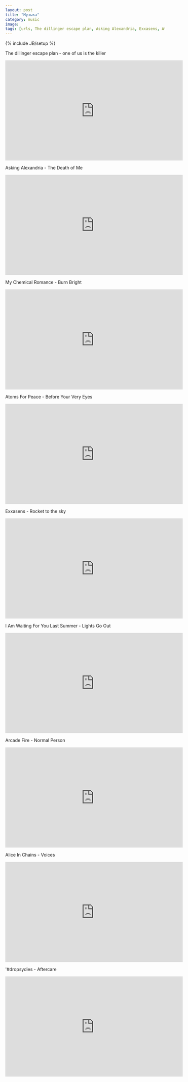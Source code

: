 ```yaml
---
layout: post
title: "Музыка"
category: music
image: 
tags: [urls, The dillinger escape plan, Asking Alexandria, Exxasens, Atoms For Peace, Arcade Fire, I Am Waiting For You Last Summer,Alice In Chains ,dropsydies]
---
```

{% include JB/setup %}

The dillinger escape plan - one of us is the killer

<iframe 
 src="http://www.youtube.com/embed/d-FKM3eZTO8"
 width="560" height="315"
 frameborder="0">&nbsp;</iframe>

Asking Alexandria - The Death of Me

<iframe width="560" height="315" src="https://www.youtube.com/embed/Xl1lS6B9pMc" frameborder="0">&nbsp;</iframe>

My Chemical Romance - Burn Bright

<iframe width="560" height="315" src="https://www.youtube.com/embed/d9ClqIzZwYw" frameborder="0">&nbsp;</iframe>

Atoms For Peace - Before Your Very Eyes

<iframe width="560" height="315" src="https://www.youtube.com/embed/ZWrUEsVrdSU" frameborder="0">&nbsp;</iframe> 

Exxasens - Rocket to the sky

<iframe width="560" height="315" src="https://www.youtube.com/embed/WSX2vcBzbNs" frameborder="0">&nbsp;</iframe>

I Am Waiting For You Last Summer - Lights Go Out 

<iframe width="560" height="315" src="https://www.youtube.com/embed/688430f8xTw" frameborder="0">&nbsp;</iframe> 

Arcade Fire - Normal Person 

<iframe width="560" height="315" src="https://www.youtube.com/embed/675vUWMZUCw" frameborder="0">&nbsp;</iframe> 

Alice In Chains - Voices 

<iframe width="560" height="315" src="https://www.youtube.com/embed/7YDPNl7PeUU" frameborder="0">&nbsp;</iframe>

'#dropsydies - Aftercare 

<iframe width="560" height="315" src="http://www.youtube.com/embed/GnXfkymbxGw" frameborder="0">&nbsp;</iframe> 
